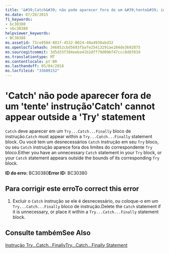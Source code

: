 ```yaml
---
title: '&#39;Catch&#39; não pode aparecer fora de um &#39;tente&#39; instrução'
ms.date: 07/20/2015
f1_keywords:
- bc30380
- vbc30380
helpviewer_keywords:
- BC30380
ms.assetid: 73ce950d-881f-4532-8024-40a4930abd32
ms.openlocfilehash: 346852cbd5693fbafe25413291ae284de3692875
ms.sourcegitcommit: 3d5d33f384eeba41b2dff79d096f47ccc8d8f03d
ms.translationtype: MT
ms.contentlocale: pt-BR
ms.lasthandoff: 05/04/2018
ms.locfileid: "33609152"
---
```

# <a name="39catch39-cannot-appear-outside-a-39try39-statement"></a><span data-ttu-id="ff1b1-102">&#39;Catch&#39; não pode aparecer fora de um &#39;tente&#39; instrução</span><span class="sxs-lookup"><span data-stu-id="ff1b1-102">&#39;Catch&#39; cannot appear outside a &#39;Try&#39; statement</span></span>
<span data-ttu-id="ff1b1-103">`Catch` deve aparecer em um `Try...Catch...Finally` bloco de instrução.</span><span class="sxs-lookup"><span data-stu-id="ff1b1-103">`Catch` must appear within a `Try...Catch...Finally` statement block.</span></span> <span data-ttu-id="ff1b1-104">Ou você tem um desnecessários `Catch` instrução em seu `Try` bloco, ou seu `Catch` instrução aparece fora dos limites do correspondente `Try` bloco.</span><span class="sxs-lookup"><span data-stu-id="ff1b1-104">Either you have an unnecessary `Catch` statement in your `Try` block, or your `Catch` statement appears outside the bounds of its corresponding `Try` block.</span></span>  
  
 <span data-ttu-id="ff1b1-105">**ID do erro:** BC30380</span><span class="sxs-lookup"><span data-stu-id="ff1b1-105">**Error ID:** BC30380</span></span>  
  
## <a name="to-correct-this-error"></a><span data-ttu-id="ff1b1-106">Para corrigir este erro</span><span class="sxs-lookup"><span data-stu-id="ff1b1-106">To correct this error</span></span>  
  
1.  <span data-ttu-id="ff1b1-107">Excluir o `Catch` instrução se ele é desnecessário, ou coloque-o em um `Try...Catch...Finally` bloco de instrução.</span><span class="sxs-lookup"><span data-stu-id="ff1b1-107">Delete the `Catch` statement if it is unnecessary, or place it within a `Try...Catch...Finally` statement block.</span></span>  
  
## <a name="see-also"></a><span data-ttu-id="ff1b1-108">Consulte também</span><span class="sxs-lookup"><span data-stu-id="ff1b1-108">See Also</span></span>  
 [<span data-ttu-id="ff1b1-109">Instrução Try...Catch...Finally</span><span class="sxs-lookup"><span data-stu-id="ff1b1-109">Try...Catch...Finally Statement</span></span>](../../visual-basic/language-reference/statements/try-catch-finally-statement.md)  
 
